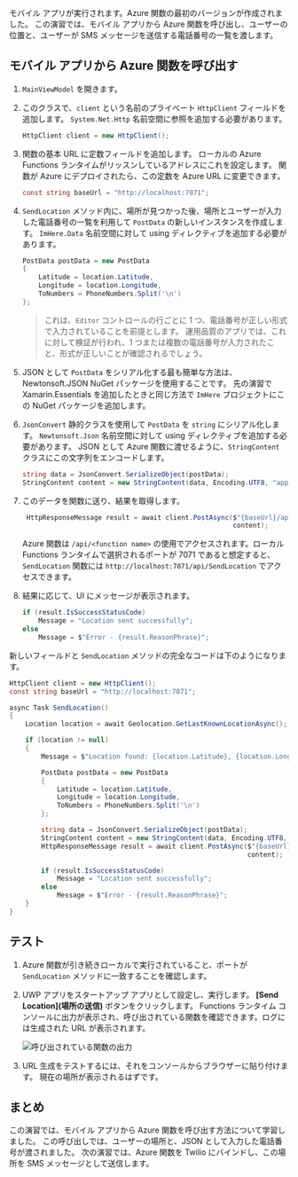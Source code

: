 モバイル アプリが実行されます。Azure 関数の最初のバージョンが作成されました。 この演習では、モバイル アプリから Azure 関数を呼び出し、ユーザーの位置と、ユーザーが SMS メッセージを送信する電話番号の一覧を渡します。

## <a name="calling-the-azure-function-from-the-mobile-app"></a>モバイル アプリから Azure 関数を呼び出す

1. `MainViewModel` を開きます。

1. このクラスで、`client` という名前のプライベート `HttpClient` フィールドを追加します。 `System.Net.Http` 名前空間に参照を追加する必要があります。

    ```cs
    HttpClient client = new HttpClient();
    ```

1. 関数の基本 URL に定数フィールドを追加します。 ローカルの Azure Functions ランタイムがリッスンしているアドレスにこれを設定します。 関数が Azure にデプロイされたら、この定数を Azure URL に変更できます。

    ```cs
    const string baseUrl = "http://localhost:7071";
    ```

1. `SendLocation` メソッド内に、場所が見つかった後、場所とユーザーが入力した電話番号の一覧を利用して `PostData` の新しいインスタンスを作成します。 `ImHere.Data` 名前空間に対して using ディレクティブを追加する必要があります。

    ```cs
    PostData postData = new PostData
    {
        Latitude = location.Latitude,
        Longitude = location.Longitude,
        ToNumbers = PhoneNumbers.Split('\n')
    };
    ```

    > これは、`Editor` コントロールの行ごとに 1 つ、電話番号が正しい形式で入力されていることを前提とします。 運用品質のアプリでは、これに対して検証が行われ、1 つまたは複数の電話番号が入力されたこと、形式が正しいことが確認されるでしょう。

1. JSON として `PostData` をシリアル化する最も簡単な方法は、Newtonsoft.JSON NuGet パッケージを使用することです。 先の演習で Xamarin.Essentials を追加したときと同じ方法で `ImHere` プロジェクトにこの NuGet パッケージを追加します。

1. `JsonConvert` 静的クラスを使用して `PostData` を `string` にシリアル化します。 `Newtonsoft.Json` 名前空間に対して using ディレクティブを追加する必要があります。 JSON として Azure 関数に渡せるように、`StringContent` クラスにこの文字列をエンコードします。

    ```cs
    string data = JsonConvert.SerializeObject(postData);
    StringContent content = new StringContent(data, Encoding.UTF8, "application/json");
    ```

1. このデータを関数に送り、結果を取得します。

   ```cs
    HttpResponseMessage result = await client.PostAsync($"{baseUrl}/api/SendLocation",
                                                        content);
   ```

   Azure 関数は `/api/<function name>` の使用でアクセスされます。ローカル Functions ランタイムで選択されるポートが 7071 であると想定すると、`SendLocation` 関数には `http://localhost:7071/api/SendLocation` でアクセスできます。

1. 結果に応じて、UI にメッセージが表示されます。

    ```cs
    if (result.IsSuccessStatusCode)
        Message = "Location sent successfully";
    else
        Message = $"Error - {result.ReasonPhrase}";
    ```

新しいフィールドと `SendLocation` メソッドの完全なコードは下のようになります。

```cs
HttpClient client = new HttpClient();
const string baseUrl = "http://localhost:7071";

async Task SendLocation()
{
    Location location = await Geolocation.GetLastKnownLocationAsync();

    if (location != null)
    {
        Message = $"Location found: {location.Latitude}, {location.Longitude}.";

        PostData postData = new PostData
        {
            Latitude = location.Latitude,
            Longitude = location.Longitude,
            ToNumbers = PhoneNumbers.Split('\n')
        };

        string data = JsonConvert.SerializeObject(postData);
        StringContent content = new StringContent(data, Encoding.UTF8, "application/json");
        HttpResponseMessage result = await client.PostAsync($"{baseUrl}/api/SendLocation",
                                                            content);

        if (result.IsSuccessStatusCode)
            Message = "Location sent successfully";
        else
            Message = $"Error - {result.ReasonPhrase}";
    }
}
```

## <a name="testing-it-out"></a>テスト

1. Azure 関数が引き続きローカルで実行されていること、ポートが `SendLocation` メソッドに一致することを確認します。

1. UWP アプリをスタートアップ アプリとして設定し、実行します。 **[Send Location]\(場所の送信\)** ボタンをクリックします。 Functions ランタイム コンソールに出力が表示され、呼び出されている関数を確認できます。ログには生成された URL が表示されます。

    ![呼び出されている関数の出力](../media/6-function-called.png)

1. URL 生成をテストするには、それをコンソールからブラウザーに貼り付けます。 現在の場所が表示されるはずです。

## <a name="summary"></a>まとめ

この演習では、モバイル アプリから Azure 関数を呼び出す方法について学習しました。 この呼び出しでは、ユーザーの場所と、JSON として入力した電話番号が渡されました。 次の演習では、Azure 関数を Twilio にバインドし、この場所を SMS メッセージとして送信します。